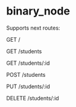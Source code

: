 # binary_node

Supports next routes:

GET /

GET /students

GET /students/:id

POST /students

PUT /students/:id

DELETE /students/:id
